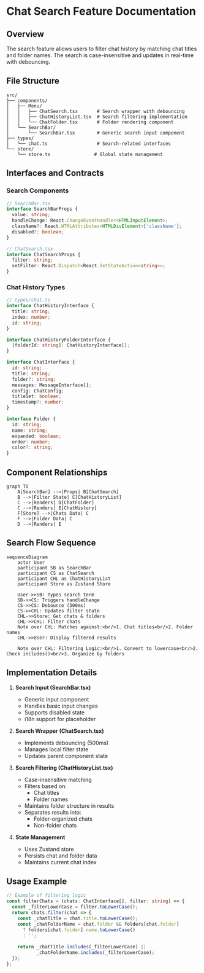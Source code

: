 # Chat Search Feature Documentation

## Overview
The search feature allows users to filter chat history by matching chat titles and folder names. The search is case-insensitive and updates in real-time with debouncing.

## File Structure
```
src/
├── components/
│   ├── Menu/
│   │   ├── ChatSearch.tsx       # Search wrapper with debouncing
│   │   ├── ChatHistoryList.tsx  # Search filtering implementation
│   │   └── ChatFolder.tsx       # Folder rendering component
│   └── SearchBar/
│       └── SearchBar.tsx        # Generic search input component
├── types/
│   └── chat.ts                  # Search-related interfaces
└── store/
    └── store.ts                # Global state management
```

## Interfaces and Contracts

### Search Components
```typescript
// SearchBar.tsx
interface SearchBarProps {
  value: string;
  handleChange: React.ChangeEventHandler<HTMLInputElement>;
  className?: React.HTMLAttributes<HTMLDivElement>['className'];
  disabled?: boolean;
}

// ChatSearch.tsx
interface ChatSearchProps {
  filter: string;
  setFilter: React.Dispatch<React.SetStateAction<string>>;
}
```

### Chat History Types
```typescript
// types/chat.ts
interface ChatHistoryInterface {
  title: string;
  index: number;
  id: string;
}

interface ChatHistoryFolderInterface {
  [folderId: string]: ChatHistoryInterface[];
}

interface ChatInterface {
  id: string;
  title: string;
  folder?: string;
  messages: MessageInterface[];
  config: ChatConfig;
  titleSet: boolean;
  timestamp?: number;
}

interface Folder {
  id: string;
  name: string;
  expanded: boolean;
  order: number;
  color?: string;
}
```

## Component Relationships

```mermaid
graph TD
    A[SearchBar] -->|Props| B[ChatSearch]
    B -->|Filter State| C[ChatHistoryList]
    C -->|Renders| D[ChatFolder]
    C -->|Renders| E[ChatHistory]
    F[Store] -->|Chats Data| C
    F -->|Folder Data| C
    D -->|Renders| E
```

## Search Flow Sequence

```mermaid
sequenceDiagram
    actor User
    participant SB as SearchBar
    participant CS as ChatSearch
    participant CHL as ChatHistoryList
    participant Store as Zustand Store

    User->>SB: Types search term
    SB->>CS: Triggers handleChange
    CS->>CS: Debounce (500ms)
    CS->>CHL: Updates filter state
    CHL->>Store: Get chats & folders
    CHL->>CHL: Filter chats
    Note over CHL: Matches against:<br/>1. Chat titles<br/>2. Folder names
    CHL->>User: Display filtered results

    Note over CHL: Filtering Logic:<br/>1. Convert to lowercase<br/>2. Check includes()<br/>3. Organize by folders
```

## Implementation Details

1. **Search Input (SearchBar.tsx)**
   - Generic input component
   - Handles basic input changes
   - Supports disabled state
   - i18n support for placeholder

2. **Search Wrapper (ChatSearch.tsx)**
   - Implements debouncing (500ms)
   - Manages local filter state
   - Updates parent component state

3. **Search Filtering (ChatHistoryList.tsx)**
   - Case-insensitive matching
   - Filters based on:
     - Chat titles
     - Folder names
   - Maintains folder structure in results
   - Separates results into:
     - Folder-organized chats
     - Non-folder chats

4. **State Management**
   - Uses Zustand store
   - Persists chat and folder data
   - Maintains current chat index

## Usage Example

```typescript
// Example of filtering logic
const filterChats = (chats: ChatInterface[], filter: string) => {
  const _filterLowerCase = filter.toLowerCase();
  return chats.filter(chat => {
    const _chatTitle = chat.title.toLowerCase();
    const _chatFolderName = chat.folder && folders[chat.folder]
      ? folders[chat.folder].name.toLowerCase()
      : '';
    
    return _chatTitle.includes(_filterLowerCase) || 
           _chatFolderName.includes(_filterLowerCase);
  });
};
```